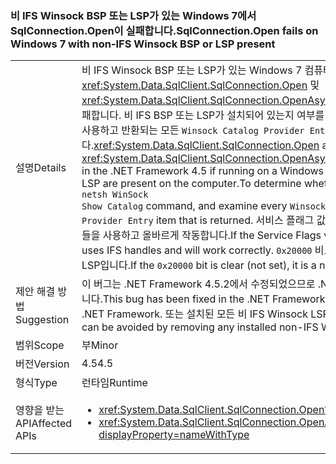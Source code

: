 ### <a name="sqlconnectionopen-fails-on-windows-7-with-non-ifs-winsock-bsp-or-lsp-present"></a><span data-ttu-id="b3e0f-101">비 IFS Winsock BSP 또는 LSP가 있는 Windows 7에서 SqlConnection.Open이 실패합니다.</span><span class="sxs-lookup"><span data-stu-id="b3e0f-101">SqlConnection.Open fails on Windows 7 with non-IFS Winsock BSP or LSP present</span></span>

|   |   |
|---|---|
|<span data-ttu-id="b3e0f-102">설명</span><span class="sxs-lookup"><span data-stu-id="b3e0f-102">Details</span></span>|<span data-ttu-id="b3e0f-103">비 IFS Winsock BSP 또는 LSP가 있는 Windows 7 컴퓨터에서 실행 중인 .NET Framework 4.5에서 <xref:System.Data.SqlClient.SqlConnection.Open> 및 <xref:System.Data.SqlClient.SqlConnection.OpenAsync(System.Threading.CancellationToken)>가 실패합니다. 비 IFS BSP 또는 LSP가 설치되어 있는지 여부를 확인하려면 <code>netsh WinSock Show Catalog</code> 명령을 사용하고 반환되는 모든 <code>Winsock Catalog Provider Entry</code> 항목을 검사합니다.</span><span class="sxs-lookup"><span data-stu-id="b3e0f-103"><xref:System.Data.SqlClient.SqlConnection.Open> and <xref:System.Data.SqlClient.SqlConnection.OpenAsync(System.Threading.CancellationToken)> fail in the .NET Framework 4.5 if running on a Windows 7 machine with a non-IFS Winsock BSP or LSP are present on the computer.To determine whether a non-IFS BSP or LSP is installed, use the <code>netsh WinSock Show Catalog</code> command, and examine every <code>Winsock Catalog Provider Entry</code> item that is returned.</span></span> <span data-ttu-id="b3e0f-104">서비스 플래그 값이 <code>0x20000</code> 비트 집합을 가진 경우, 공급자는 IFS 핸들을 사용하고 올바르게 작동합니다.</span><span class="sxs-lookup"><span data-stu-id="b3e0f-104">If the Service Flags value has the <code>0x20000</code> bit set, the provider uses IFS handles and will work correctly.</span></span> <span data-ttu-id="b3e0f-105"><code>0x20000</code> 비트가 지우기인 경우(집합 아님) 비 IFS BSP 또는 LSP입니다.</span><span class="sxs-lookup"><span data-stu-id="b3e0f-105">If the <code>0x20000</code> bit is clear (not set), it is a non-IFS BSP or LSP.</span></span>|
|<span data-ttu-id="b3e0f-106">제안 해결 방법</span><span class="sxs-lookup"><span data-stu-id="b3e0f-106">Suggestion</span></span>|<span data-ttu-id="b3e0f-107">이 버그는 .NET Framework 4.5.2에서 수정되었으므로 .NET Framework를 업그레이드하여 방지할 수 있습니다.</span><span class="sxs-lookup"><span data-stu-id="b3e0f-107">This bug has been fixed in the .NET Framework 4.5.2, so it can be avoided by upgrading the .NET Framework.</span></span> <span data-ttu-id="b3e0f-108">또는 설치된 모든 비 IFS Winsock LSP를 제거하여 방지할 수 있습니다.</span><span class="sxs-lookup"><span data-stu-id="b3e0f-108">Alternatively, it can be avoided by removing any installed non-IFS Winsock LSPs.</span></span>|
|<span data-ttu-id="b3e0f-109">범위</span><span class="sxs-lookup"><span data-stu-id="b3e0f-109">Scope</span></span>|<span data-ttu-id="b3e0f-110">부</span><span class="sxs-lookup"><span data-stu-id="b3e0f-110">Minor</span></span>|
|<span data-ttu-id="b3e0f-111">버전</span><span class="sxs-lookup"><span data-stu-id="b3e0f-111">Version</span></span>|<span data-ttu-id="b3e0f-112">4.5</span><span class="sxs-lookup"><span data-stu-id="b3e0f-112">4.5</span></span>|
|<span data-ttu-id="b3e0f-113">형식</span><span class="sxs-lookup"><span data-stu-id="b3e0f-113">Type</span></span>|<span data-ttu-id="b3e0f-114">런타임</span><span class="sxs-lookup"><span data-stu-id="b3e0f-114">Runtime</span></span>|
|<span data-ttu-id="b3e0f-115">영향을 받는 API</span><span class="sxs-lookup"><span data-stu-id="b3e0f-115">Affected APIs</span></span>|<ul><li><xref:System.Data.SqlClient.SqlConnection.Open?displayProperty=nameWithType></li><li><xref:System.Data.SqlClient.SqlConnection.OpenAsync(System.Threading.CancellationToken)?displayProperty=nameWithType></li></ul>|

